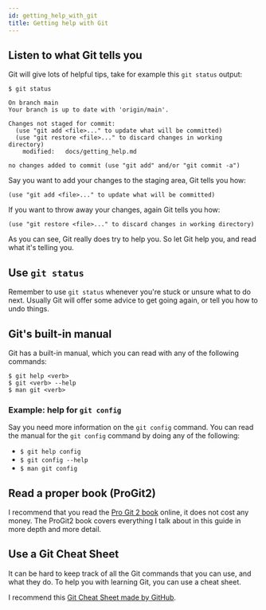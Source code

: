 ```yaml
---
id: getting_help_with_git
title: Getting help with Git
---
```


## Listen to what Git tells you

Git will give lots of helpful tips, take for example this `git status` output:

```git
$ git status

On branch main
Your branch is up to date with 'origin/main'.

Changes not staged for commit:
  (use "git add <file>..." to update what will be committed)
  (use "git restore <file>..." to discard changes in working directory)
	modified:   docs/getting_help.md

no changes added to commit (use "git add" and/or "git commit -a")
```

Say you want to add your changes to the staging area, Git tells you how:

```git
(use "git add <file>..." to update what will be committed)
```

If you want to throw away your changes, again Git tells you how:

```git
(use "git restore <file>..." to discard changes in working directory)
```

As you can see, Git really does try to help you.
So let Git help you, and read what it's telling you.

## Use `git status`

Remember to use `git status` whenever you're stuck or unsure what to do next.
Usually Git will offer some advice to get going again, or tell you how to undo things.

## Git's built-in manual

Git has a built-in manual, which you can read with any of the following commands:

```git
$ git help <verb>
$ git <verb> --help
$ man git <verb>
```

### Example: help for `git config`

Say you need more information on the `git config` command.
You can read the manual for the `git config` command by doing any of the following:

- `$ git help config`
- `$ git config --help`
- `$ man git config`

## Read a proper book (ProGit2)

I recommend that you read the [Pro Git 2 book](https://git-scm.com/book/en/v2) online, it does not cost any money.
The ProGit2 book covers everything I talk about in this guide in more depth and more detail.

## Use a Git Cheat Sheet

It can be hard to keep track of all the Git commands that you can use, and what they do.
To help you with learning Git, you can use a cheat sheet.

I recommend this [Git Cheat Sheet made by GitHub](https://training.github.com/downloads/github-git-cheat-sheet.pdf).
